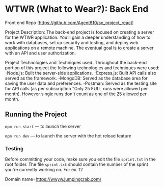 # WTWR (What to Wear?): Back End

Front end Repo
[https://github.com/Agent610/se_project_react]

Project Description:
The back-end project is focused on creating a server for the WTWR application. You’ll gain a deeper understanding of how to work with databases, set up security and testing, and deploy web applications on a remote machine. The eventual goal is to create a server with an API and user authorization.

Project Technologies and Techniques used:
Throughout the back-end portion of this project the following technologies and techniques were used:
-Node.js: Built the server-side applications.
-Express.js: Built API calls also served as the framework.
-MongoDB: Served as the database area for saving the user data and preferences.
-Postman: Served as the testing site for API calls (as per subscription "Only 25 FULL runs were allowed per month). However single runs don't count as one of the 25 allowed per month.

## Running the Project

`npm run start` — to launch the server

`npm run dev` — to launch the server with the hot reload feature

### Testing

Before committing your code, make sure you edit the file `sprint.txt` in the root folder. The file `sprint.txt` should contain the number of the sprint you're currently working on. For ex. 12

Domain name=https://wwyw.jumpingcrab.com/
